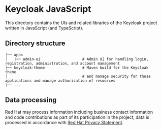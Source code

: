 # Keycloak JavaScript

This directory contains the UIs and related libraries of the Keycloak project written in JavaScript (and TypeScript).

## Directory structure

    ├── apps
    │   ├── admin-ui                   # Admin UI for handling login, registration, administration, and account management
    ├── keycloak-theme                 # Maven build for the Keycloak theme
    │                                  # and manage security for those applications and manage authorization of resources
    ├── ...

## Data processing

Red Hat may process information including business contact information and code contributions as part of its participation in the project, data is processed in accordance with [Red Hat Privacy Statement](https://www.redhat.com/en/about/privacy-policy).
